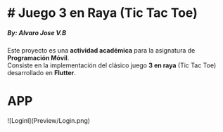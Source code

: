 <h1># Juego 3 en Raya (Tic Tac Toe)</h1>
<h5>By: Alvaro Jose V.B</h5>

Este proyecto es una **actividad académica** para la asignatura de **Programación Móvil**.  
Consiste en la implementación del clásico juego **3 en raya** (Tic Tac Toe) desarrollado en **Flutter**.  

<h1>APP</h1>
![Loginl](Preview/Login.png)


